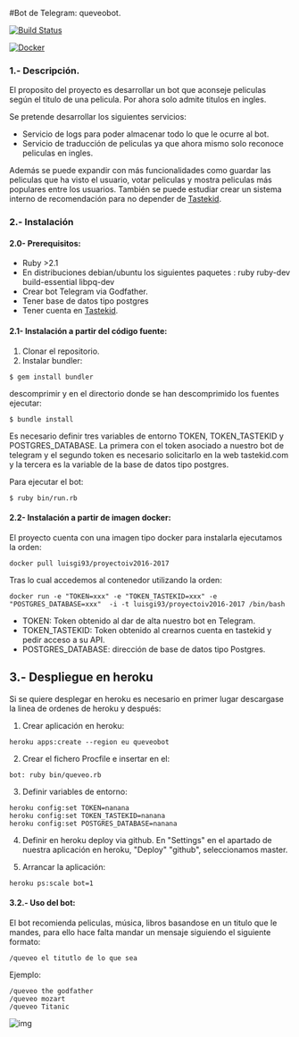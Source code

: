 #Bot de Telegram:  queveobot.

[![Build Status](https://travis-ci.org/LuisGi93/proyectoIV2016-2017.svg?branch=master)](https://travis-ci.org/LuisGi93/proyectoIV2016-2017)


[![Docker](http://i63.tinypic.com/2dqt74p.jpg)](https://hub.docker.com/r/luisgi93/proyectoiv2016-2017/)

### 1.- Descripción.


El proposito del proyecto es desarrollar un bot que aconseje peliculas según el titulo de una pelicula. Por ahora solo admite titulos en ingles.

Se pretende  desarrollar los siguientes servicios:

 -   Servicio de logs para poder almacenar todo lo que le ocurre al bot.
 -   Servicio de traducción de peliculas ya que ahora mismo solo reconoce peliculas en ingles.


Además se puede expandir con más funcionalidades como guardar las peliculas que ha visto el usuario, votar peliculas y mostra peliculas más populares entre los usuarios. También se puede estudiar crear un sistema interno de recomendación para no depender de [Tastekid](http://www.tastekid.com).



### 2.- Instalación 

#### 2.0- Prerequisitos:

- Ruby >2.1
- En distribuciones debian/ubuntu los siguientes paquetes : ruby ruby-dev build-essential libpq-dev
- Crear bot Telegram via Godfather. 
- Tener base de datos tipo postgres 
- Tener cuenta en  [Tastekid](http://www.tastekid.com). 



#### 2.1- Instalación a partir del código fuente:

1. Clonar el repositorio.
2.  Instalar bundler: 
```shell
$ gem install bundler
```


descomprimir y en el directorio donde se han descomprimido los fuentes ejecutar:

```shell
$ bundle install
```
Es necesario definir tres variables de entorno
TOKEN, TOKEN_TASTEKID y POSTGRES_DATABASE. La primera con el token asociado a nuestro bot de telegram y el segundo token es necesario solicitarlo en la web tastekid.com y la tercera es la variable de la base de datos tipo postgres.

Para ejecutar el bot:
```shell
$ ruby bin/run.rb
```

#### 2.2- Instalación a partir de imagen docker:

El proyecto cuenta con una imagen tipo docker para instalarla ejecutamos la orden:

```
docker pull luisgi93/proyectoiv2016-2017
```

Tras lo cual accedemos al contenedor utilizando la orden:

```
docker run -e "TOKEN=xxx" -e "TOKEN_TASTEKID=xxx" -e "POSTGRES_DATABASE=xxx"  -i -t luisgi93/proyectoiv2016-2017 /bin/bash
```
- TOKEN: Token obtenido al dar de alta nuestro bot en  Telegram.
- TOKEN_TASTEKID: Token obtenido al crearnos cuenta en tastekid y pedir acceso a su API.
- POSTGRES_DATABASE: dirección de base de datos tipo Postgres.

## 3.- Despliegue en heroku


Si se quiere desplegar en heroku es necesario en primer lugar descargase la linea de ordenes de heroku y después:

1.  Crear aplicación en heroku:

 ```
 heroku apps:create --region eu queveobot
 ```
 2.  Crear el fichero Procfile e insertar en el:
 
 ```
bot: ruby bin/queveo.rb
 ```
 3. Definir variables de entorno:

 
 ```
 heroku config:set TOKEN=nanana
 heroku config:set TOKEN_TASTEKID=nanana
 heroku config:set POSTGRES_DATABASE=nanana
 ```
 
 4. Definir en heroku deploy via github. En  "Settings" en el apartado de nuestra aplicación en heroku,  "Deploy"  "github", seleccionamos master.
 
 5. Arrancar la aplicación:

 ```
heroku ps:scale bot=1
 ```
 
 
#### 3.2.- Uso del bot:
 

El bot recomienda peliculas, música, libros basandose en un titulo  que le mandes, para ello hace falta mandar un mensaje  siguiendo el siguiente formato:
 
 ```
 /queveo el titutlo de lo que sea
 ```

Ejemplo:
 ```
 /queveo the godfather
 /queveo mozart
 /queveo Titanic
 ```

 
 ![img](https://i.sli.mg/YbLCeH.png)
 
 

